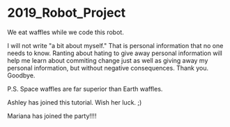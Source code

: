 # 2019_Robot_Project
We eat waffles while we code this robot.


I will not write "a bit about myself." That is personal information that no one needs to know. Ranting about hating to give away personal information will help me learn about commiting change just as well as giving away my personal information, but without negative consequences. Thank you. Goodbye.

P.S. Space waffles are far superior than Earth waffles.


Ashley has joined this tutorial. Wish her luck. ;)

Mariana has joined the party!!!!
